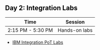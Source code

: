 <h2 style="color:black">Day 2: Integration Labs</h2>

Time | Session 
--------------|----------
2:15 PM - 5:30 PM | Hands-on labs



  - [IBM Integration PoT Labs](https://jjodl.github.io/cp4i-pot-public/)
 
